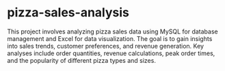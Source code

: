 # pizza-sales-analysis
This project involves analyzing pizza sales data using MySQL for database management and Excel for data visualization. The goal is to gain insights into sales trends, customer preferences, and revenue generation. Key analyses include order quantities, revenue calculations, peak order times, and the popularity of different pizza types and sizes.
